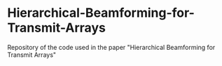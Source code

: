 # Hierarchical-Beamforming-for-Transmit-Arrays
Repository of the code used in the paper "Hierarchical Beamforming for Transmit Arrays"
